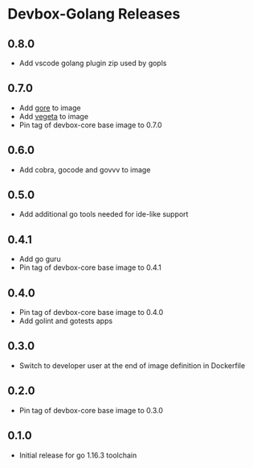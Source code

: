 # Devbox-Golang Releases

## 0.8.0

- Add vscode golang plugin zip used by gopls

## 0.7.0

- Add [gore](https://github.com/motemen/gore) to image
- Add [vegeta](https://github.com/tsenart/vegeta) to image
- Pin tag of devbox-core base image to 0.7.0

## 0.6.0

- Add cobra, gocode and govvv to image

## 0.5.0

- Add additional go tools needed for ide-like support

## 0.4.1

- Add go guru
- Pin tag of devbox-core base image to 0.4.1

## 0.4.0

- Pin tag of devbox-core base image to 0.4.0
- Add golint and gotests apps

## 0.3.0

- Switch to developer user at the end of image definition in Dockerfile

## 0.2.0

- Pin tag of devbox-core base image to 0.3.0

## 0.1.0

- Initial release for go 1.16.3 toolchain
